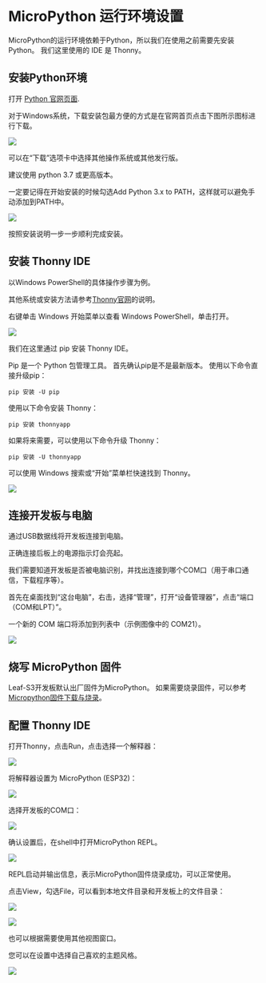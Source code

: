# MicroPython 运行环境设置

MicroPython的运行环境依赖于Python，所以我们在使用之前需要先安装Python。 我们这里使用的 IDE 是 Thonny。

## 安装Python环境

打开 [Python 官网页面](https://www.python.org/).

对于Windows系统，下载安装包最方便的方式是在官网首页点击下图所示图标进行下载。

![](../assets/images/Micropython_operating_env_1.png)

可以在“下载”选项卡中选择其他操作系统或其他发行版。

建议使用 python 3.7 或更高版本。

一定要记得在开始安装的时候勾选Add Python 3.x to PATH，这样就可以避免手动添加到PATH中。

![](../assets/images/Micropython_operating_env_2.png)

按照安装说明一步一步顺利完成安装。

## 安装 Thonny IDE

以Windows PowerShell的具体操作步骤为例。

其他系统或安装方法请参考[Thonny官网](https://thonny.org/)的说明。

右键单击 Windows 开始菜单以查看 Windows PowerShell，单击打开。

![](../assets/images/Micropython_operating_env_3.png)

我们在这里通过 pip 安装 Thonny IDE。

Pip 是一个 Python 包管理工具。 首先确认pip是不是最新版本。 使用以下命令直接升级pip：

```外壳
pip 安装 -U pip
```

使用以下命令安装 Thonny：

```外壳
pip 安装 thonnyapp
```

如果将来需要，可以使用以下命令升级 Thonny：

```外壳
pip 安装 -U thonnyapp
```

可以使用 Windows 搜索或“开始”菜单栏快速找到 Thonny。

![](../assets/images/Micropython_operating_env_4.png)

## 连接开发板与电脑

通过USB数据线将开发板连接到电脑。

正确连接后板上的电源指示灯会亮起。

我们需要知道开发板是否被电脑识别，并找出连接到哪个COM口（用于串口通信，下载程序等）。

首先在桌面找到“这台电脑”，右击，选择“管理”，打开“设备管理器”，点击“端口（COM和LPT）”。

一个新的 COM 端口将添加到列表中（示例图像中的 COM21）。

![](../assets/images/Micropython_operating_env_5.png)

## 烧写 MicroPython 固件

Leaf-S3开发板默认出厂固件为MicroPython。 如果需要烧录固件，可以参考[Micropython固件下载与烧录](Firmware.md)。

## 配置 Thonny IDE

打开Thonny，点击Run，点击选择一个解释器：

![](../assets/images/Micropython_operating_env_9.png)

将解释器设置为 MicroPython (ESP32)：

![](../assets/images/Micropython_operating_env_10.png)

选择开发板的COM口：

![](../assets/images/Micropython_operating_env_11.png)

确认设置后，在shell中打开MicroPython REPL。

![](../assets/images/Micropython_operating_env_12.png)

REPL启动并输出信息，表示MicroPython固件烧录成功，可以正常使用。

点击View，勾选File，可以看到本地文件目录和开发板上的文件目录：

![](../assets/images/Micropython_operating_env_13.png)

![](../assets/images/Micropython_operating_env_14.png)

也可以根据需要使用其他视图窗口。

您可以在设置中选择自己喜欢的主题风格。

![](../assets/images/Micropython_operating_env_15.png)